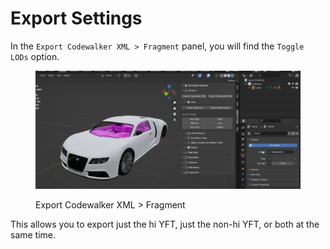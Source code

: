 # Export Settings

In the `Export Codewalker XML > Fragment` panel, you will find the `Toggle LODs` option.

<div align="left">

<figure><img src="../../../.gitbook/assets/image (46).png" alt=""><figcaption><p>Export Codewalker XML > Fragment</p></figcaption></figure>

</div>

This allows you to export just the hi YFT, just the non-hi YFT, or both at the same time.
